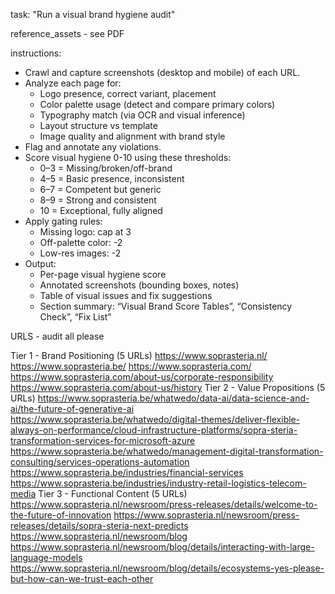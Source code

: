 task: "Run a visual brand hygiene audit"

reference_assets - see PDF

instructions:

- Crawl and capture screenshots (desktop and mobile) of each URL.
- Analyze each page for:
  - Logo presence, correct variant, placement
  - Color palette usage (detect and compare primary colors)
  - Typography match (via OCR and visual inference)
  - Layout structure vs template
  - Image quality and alignment with brand style
- Flag and annotate any violations.
- Score visual hygiene 0-10 using these thresholds:
  - 0–3 = Missing/broken/off-brand
  - 4–5 = Basic presence, inconsistent
  - 6–7 = Competent but generic
  - 8–9 = Strong and consistent
  - 10 = Exceptional, fully aligned
- Apply gating rules:
  - Missing logo: cap at 3
  - Off-palette color: -2
  - Low-res images: -2
- Output:
  - Per-page visual hygiene score
  - Annotated screenshots (bounding boxes, notes)
  - Table of visual issues and fix suggestions
  - Section summary: “Visual Brand Score Tables”, “Consistency Check”, “Fix List”

URLS - audit all please

Tier 1 - Brand Positioning (5 URLs)
https://www.soprasteria.nl/
https://www.soprasteria.be/
https://www.soprasteria.com/
https://www.soprasteria.com/about-us/corporate-responsibility
https://www.soprasteria.com/about-us/history
Tier 2 - Value Propositions (5 URLs)
https://www.soprasteria.be/whatwedo/data-ai/data-science-and-ai/the-future-of-generative-ai
https://www.soprasteria.be/whatwedo/digital-themes/deliver-flexible-always-on-performance/cloud-infrastructure-platforms/sopra-steria-transformation-services-for-microsoft-azure
https://www.soprasteria.be/whatwedo/management-digital-transformation-consulting/services-operations-automation
https://www.soprasteria.be/industries/financial-services
https://www.soprasteria.be/industries/industry-retail-logistics-telecom-media
Tier 3 - Functional Content (5 URLs)
https://www.soprasteria.nl/newsroom/press-releases/details/welcome-to-the-future-of-innovation
https://www.soprasteria.nl/newsroom/press-releases/details/sopra-steria-next-predicts
https://www.soprasteria.nl/newsroom/blog
https://www.soprasteria.nl/newsroom/blog/details/interacting-with-large-language-models
https://www.soprasteria.nl/newsroom/blog/details/ecosystems-yes-please-but-how-can-we-trust-each-other
